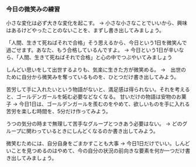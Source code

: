
### 今日の微笑みの練習
小さな変化は必ず大きな変化を起こす。
→ 小さな小さなことでいいから、興味はあるけどやったことのないことを、まずし書き出してみましょう。

「人間、生きて死ねばそれで合格」そう思えるから、今日という1日を微笑んで過ごせます。あなた、もう合格しているんですよ。
→ 今日という1日が辛いなら、「人間、生きて死ねばそれで合格」と心の中でつぶやいてみましょう

しんどい思いをして出世するよりも、気楽に生きた方が微笑める。
→　出世のために自分から微笑みを奪っているものを、ひとつだけ書き出してみよう。

苦労して手に入れたいという物語がないと、満足感は得られない。それを考えると、ゴールデンガールを妬む必要などなくなる。
甘いだけの物語は安物のお菓子
→ 今日1日は、ゴールデンガールを羨むのをやめて、欲しいものを手に入れる苦労を楽しむ時間を、5分だけ作ってみよう。

うつの気分の時まで無理して苦手なグループとつきあう必要はない。
→ どのグループに関わっているときにしんどくなるのか書き出してみよう。

微笑むためには、自分自身をごまかすことも大事
→ 今日1日だけでいい。しんどいことを見つめるのはやめて、今の自分の状況の前向きな要素を何か一つだけ書き出してみましょう。
